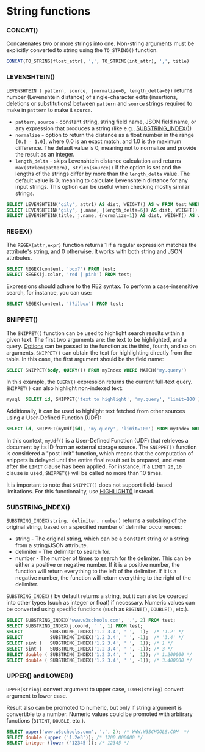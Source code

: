 # String functions

### CONCAT()
Concatenates two or more strings into one. Non-string arguments must be explicitly converted to string using the `TO_STRING()` function.

```sql
CONCAT(TO_STRING(float_attr), ',', TO_STRING(int_attr), ',', title)
```

### LEVENSHTEIN()
`LEVENSHTEIN ( pattern, source, {normalize=0, length_delta=0})` returns number (Levenshtein distance) of single-character edits (insertions, deletions or substitutions) between `pattern` and `source` strings required to make in `pattern` to make it `source`.

   * `pattern`, `source` - constant string, string field name, JSON field name, or any expression that produces a string (like e.g., [SUBSTRING_INDEX()](../Functions/String_functions.md#SUBSTRING_INDEX%28%29))
   * `normalize` - option to return the distance as a float number in the range `[0.0 - 1.0]`, where 0.0 is an exact match, and 1.0 is the maximum difference. The default value is 0, meaning not to normalize and provide the result as an integer.
   * `length_delta` - skips Levenshtein distance calculation and returns `max(strlen(pattern), strlen(source))` if the option is set and the lengths of the strings differ by more than the `length_delta` value. The default value is 0, meaning to calculate Levenshtein distance for any input strings. This option can be useful when checking mostly similar strings.

``` sql
SELECT LEVENSHTEIN('gily', attr1) AS dist, WEIGHT() AS w FROM test WHERE MATCH('test') ORDER BY w DESC, dist ASC;
SELECT LEVENSHTEIN('gily', j.name, {length_delta=6}) AS dist, WEIGHT() AS w FROM test WHERE MATCH('test') ORDER BY w DESC;
SELECT LEVENSHTEIN(title, j.name, {normalize=1}) AS dist, WEIGHT() AS w FROM test WHERE MATCH ('test') ORDER BY w DESC, dist ASC;
```

### REGEX()
The `REGEX(attr,expr)` function returns 1 if a regular expression matches the attribute's string, and 0 otherwise. It works with both string and JSON attributes.

```sql
SELECT REGEX(content, 'box?') FROM test;
SELECT REGEX(j.color, 'red | pink') FROM test;
```

Expressions should adhere to the RE2 syntax. To perform a case-insensitive search, for instance, you can use:
```sql
SELECT REGEX(content, '(?i)box') FROM test;
```

### SNIPPET()
The `SNIPPET()` function can be used to highlight search results within a given text. The first two arguments are: the text to be highlighted, and a query. [Options](../Searching/Highlighting.md#Highlighting-options) can be passed to the function as the third, fourth, and so on arguments. `SNIPPET()` can obtain the text for highlighting directly from the table. In this case, the first argument should be the field name:

```sql
SELECT SNIPPET(body, QUERY()) FROM myIndex WHERE MATCH('my.query')
```

In this example, the `QUERY()`  expression returns the current full-text query. `SNIPPET()` can also highlight non-indexed text:

```sql
mysql  SELECT id, SNIPPET('text to highlight', 'my.query', 'limit=100') FROM myIndex WHERE MATCH('my.query')
```

Additionally, it can be used to highlight text fetched from other sources using a User-Defined Function (UDF):

```sql
SELECT id, SNIPPET(myUdf(id), 'my.query', 'limit=100') FROM myIndex WHERE MATCH('my.query')
```

In this context, `myUdf()` is a User-Defined Function (UDF) that retrieves a document by its ID from an external storage source. The `SNIPPET()` function is considered a "post limit" function, which means that the computation of snippets is delayed until the entire final result set is prepared, and even after the `LIMIT` clause has been applied. For instance, if a `LIMIT 20,10` clause is used, `SNIPPET()` will be called no more than 10 times.

It is important to note that `SNIPPET()` does not support field-based limitations. For this functionality, use [HIGHLIGHT()](../Searching/Highlighting.md#Highlighting-via-SQL) instead.

### SUBSTRING_INDEX()

<!-- example substring_index -->
`SUBSTRING_INDEX(string, delimiter, number)` returns a substring of the original string, based on a specified number of delimiter occurrences:

   *   string - The original string, which can be a constant string or a string from a string/JSON attribute.
   *   delimiter - The delimiter to search for.
   *   number - The number of times to search for the delimiter. This can be either a positive or negative number. If it is a positive number, the function will return everything to the left of the delimiter. If it is a negative number, the function will return everything to the right of the delimiter.

`SUBSTRING_INDEX()` by default returns a string, but it can also be coerced into other types (such as integer or float) if necessary. Numeric values can be converted using specific functions (such as `BIGINT()`, `DOUBLE()`, etc.).

<!-- request SQL -->
```sql
SELECT SUBSTRING_INDEX('www.w3schools.com', '.', 2) FROM test;
SELECT SUBSTRING_INDEX(j.coord, ' ', 1) FROM test;
SELECT          SUBSTRING_INDEX('1.2 3.4', ' ',  1);  /* '1.2' */
SELECT          SUBSTRING_INDEX('1.2 3.4', ' ', -1);  /* '3.4' */
SELECT sint (   SUBSTRING_INDEX('1.2 3.4', ' ',  1)); /* 1 */
SELECT sint (   SUBSTRING_INDEX('1.2 3.4', ' ', -1)); /* 3 */
SELECT double ( SUBSTRING_INDEX('1.2 3.4', ' ',  1)); /* 1.200000 */
SELECT double ( SUBSTRING_INDEX('1.2 3.4', ' ', -1)); /* 3.400000 */
```

<!-- end -->

### UPPER() and LOWER()

`UPPER(string)` convert argument to upper case, `LOWER(string)` convert argument to lower case.

Result also can be promoted to numeric, but only if string argument is convertible to a number. Numeric values could be promoted with arbitrary functions (`BITINT`, `DOUBLE`, etc.).

```sql
SELECT upper('www.w3schools.com', '.', 2); /* WWW.W3SCHOOLS.COM  */
SELECT double (upper ('1.2e3')); /* 1200.000000 */
SELECT integer (lower ('12345')); /* 12345 */
```
<!-- proofread -->

